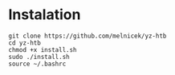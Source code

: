 # Instalation
```
git clone https://github.com/melnicek/yz-htb
cd yz-htb
chmod +x install.sh
sudo ./install.sh
source ~/.bashrc
```
